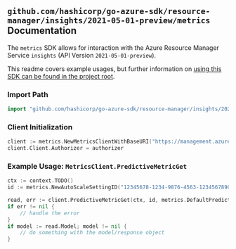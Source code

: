 
## `github.com/hashicorp/go-azure-sdk/resource-manager/insights/2021-05-01-preview/metrics` Documentation

The `metrics` SDK allows for interaction with the Azure Resource Manager Service `insights` (API Version `2021-05-01-preview`).

This readme covers example usages, but further information on [using this SDK can be found in the project root](https://github.com/hashicorp/go-azure-sdk/tree/main/docs).

### Import Path

```go
import "github.com/hashicorp/go-azure-sdk/resource-manager/insights/2021-05-01-preview/metrics"
```


### Client Initialization

```go
client := metrics.NewMetricsClientWithBaseURI("https://management.azure.com")
client.Client.Authorizer = authorizer
```


### Example Usage: `MetricsClient.PredictiveMetricGet`

```go
ctx := context.TODO()
id := metrics.NewAutoScaleSettingID("12345678-1234-9876-4563-123456789012", "example-resource-group", "autoScaleSettingValue")

read, err := client.PredictiveMetricGet(ctx, id, metrics.DefaultPredictiveMetricGetOperationOptions())
if err != nil {
	// handle the error
}
if model := read.Model; model != nil {
	// do something with the model/response object
}
```
